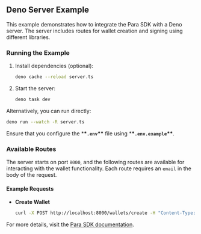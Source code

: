 ## Deno Server Example

This example demonstrates how to integrate the Para SDK with a Deno server. The server includes routes for wallet
creation and signing using different libraries.

### Running the Example

1. Install dependencies (optional):
   ```bash
   deno cache --reload server.ts
   ```
2. Start the server:
   ```bash
   deno task dev
   ```

Alternatively, you can run directly:

```bash
deno run --watch -R server.ts
```

Ensure that you configure the \***\*`.env`\*\*** file using \***\*`.env.example`\*\***.

### Available Routes

The server starts on port `8000`, and the following routes are available for interacting with the wallet functionality.
Each route requires an `email` in the body of the request.

#### Example Requests

- **Create Wallet**

  ```bash
  curl -X POST http://localhost:8000/wallets/create -H "Content-Type: application/json" -d '{"email": "user@example.com"}'
  ```

For more details, visit the [Para SDK documentation](https://docs.usepara.com/welcome).

